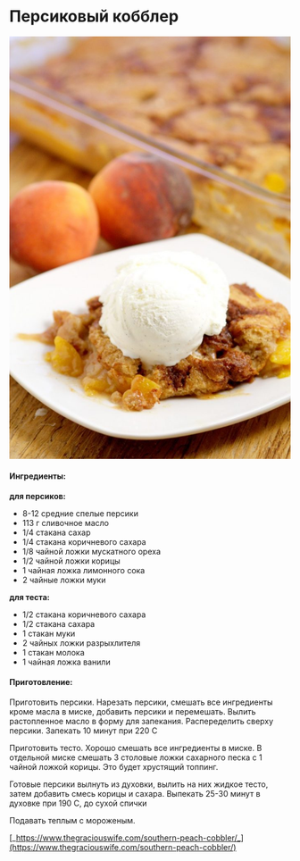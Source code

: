 # Персиковый кобблер

![](../../pics/southern-peach-cobbler-3-682x1024.jpg)

#### Ингредиенты:

**для персиков:**

* 8-12 средние спелые персики
* 113 г сливочное масло
* 1/4 стакана сахар
* 1/4 стакана коричневого сахара
* 1/8 чайной ложки мускатного ореха
* 1/2 чайной ложки корицы
* 1 чайная ложка лимонного сока
* 2 чайные ложки муки

**для теста:**

* 1/2 стакана коричневого сахара
* 1/2 стакана сахара
* 1 стакан муки
* 2 чайных ложки разрыхлителя
* 1 стакан молока
* 1 чайная ложка ванили

#### Приготовление:

Приготовить персики. Нарезать персики, смешать все ингредиенты кроме масла в миске, добавить персики и перемешать. Вылить растопленное масло в форму для запекания. Распеределить сверху персики. Запекать 10 минут при 220 C

Приготовить тесто. Хорошо смешать все ингредиенты в миске. В отдельной миске смешать 3 столовые ложки сахарного песка с 1 чайной ложкой корицы. Это будет хрустящий топпинг.

Готовые персики вылнуть из духовки, вылить на них жидкое тесто, затем добавить смесь корицы и сахара. Выпекать 25-30 минут в духовке при 190 С, до сухой спички

Подавать теплым с мороженым.

[_https://www.thegraciouswife.com/southern-peach-cobbler/_](https://www.thegraciouswife.com/southern-peach-cobbler/)

